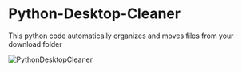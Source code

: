 # Python-Desktop-Cleaner

This python code automatically organizes and moves files from your download folder

![PythonDesktopCleaner](https://cdn.discordapp.com/attachments/931674944063029259/1192553019284410470/image.png?ex=65a97e8c&is=6597098c&hm=fcc8b96a73e03c52f95bb3680c068160a405033e4b78a1465c1e3c49dbe10c53&)

